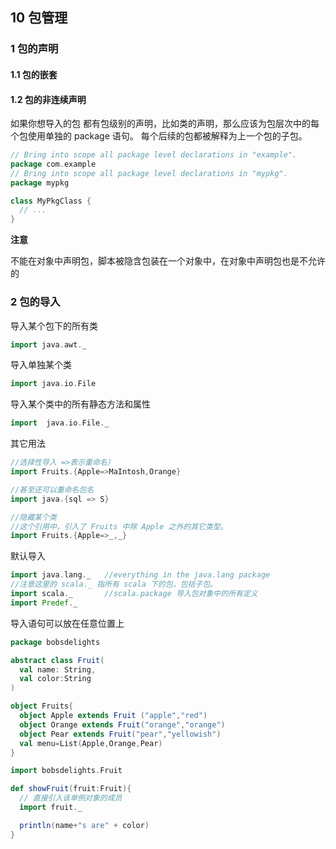 ## 10 包管理

### 1 包的声明

#### 1.1 包的嵌套

#### 1.2 包的非连续声明

如果你想导入的包 都有包级别的声明，比如类的声明，那么应该为包层次中的每个包使用单独的 package 语句。
每个后续的包都被解释为上一个包的子包。

```scala
// Bring into scope all package level declarations in "example".
package com.example
// Bring into scope all package level declarations in "mypkg".
package mypkg

class MyPkgClass {
  // ...
}
```

__注意__

不能在对象中声明包，脚本被隐含包装在一个对象中，在对象中声明包也是不允许的


### 2 包的导入

导入某个包下的所有类

```scala
import java.awt._
```

导入单独某个类

```scala
import java.io.File
```

导入某个类中的所有静态方法和属性

```scala
import  java.io.File._
```

其它用法

```scala
//选择性导入 =>表示重命名）
import Fruits.{Apple=>MaIntosh,Orange}

//甚至还可以重命名包名
import java.{sql => S}

//隐藏某个类
//这个引用中，引入了 Fruits 中除 Apple 之外的其它类型。
import Fruits.{Apple=>_,_}
```

默认导入

```scala
import java.lang._   //everything in the java.lang package
//注意这里的 scala._ 指所有 scala 下的包，包括子包。
import scala._       //scala.package 导入包对象中的所有定义
import Predef._ 
```

导入语句可以放在任意位置上

```scala
package bobsdelights

abstract class Fruit(
  val name: String,
  val color:String
)

object Fruits{
  object Apple extends Fruit ("apple","red")
  object Orange extends Fruit("orange","orange")
  object Pear extends Fruit("pear","yellowish")
  val menu=List(Apple,Orange,Pear)
}

import bobsdelights.Fruit

def showFruit(fruit:Fruit){
  // 直接引入该单例对象的成员
  import fruit._

  println(name+"s are" + color)
}
```
